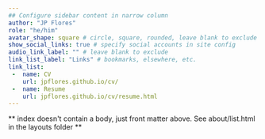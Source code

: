 ```yaml
---
## Configure sidebar content in narrow column
author: "JP Flores"
role: "he/him"
avatar_shape: square # circle, square, rounded, leave blank to exclude
show_social_links: true # specify social accounts in site config
audio_link_label: "" # leave blank to exclude
link_list_label: "Links" # bookmarks, elsewhere, etc.
link_list:
 -  name: CV
    url: jpflores.github.io/cv/
 -  name: Resume
    url: jpflores.github.io/cv/resume.html
---
```


** index doesn't contain a body, just front matter above.
See about/list.html in the layouts folder **